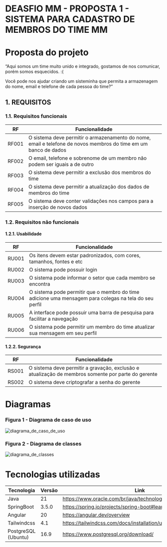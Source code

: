 # DEASFIO MM - PROPOSTA 1 - SISTEMA PARA CADASTRO DE MEMBROS DO TIME MM #


<h1>Proposta do projeto</h1>
“Aqui somos um time muito unido e integrado, gostamos de nos comunicar, porém somos esquecidos. :( 

Você pode nos ajudar criando um sisteminha que permita a armazenagem do nome, email e telefone de cada pessoa do time?”



<h2>1. REQUISITOS</h2>

<h3>1.1. Requisitos funcionais</h3>

| RF    | Funcionalidade |
| ----- | -------------- |
| RF001 | O sistema deve permitir o armazenamento do nome, email e telefone de novos membros do time em um banco de dados |
| RF002 | O email, telefone e sobrenome de um membro não podem ser iguais a de outro |
| RF003 | O sistema deve permitir a exclusão dos membros do time |
| RF004 | O sistema deve permitir a atualização dos dados de membros do time |
| RF005 | O sistema deve conter validações nos campos para a inserção de novos dados |


<h3>1.2. Requisitos não funcionais</h3>
<h4>1.2.1. Usabilidade</h4>

| RF    | Funcionalidade |
| ----- | -------------- |
| RU001 | Os itens devem estar padronizados, com cores, tamanhos, fontes e etc |
| RU002 | O sistema pode possuir login |
| RU003 | O sistema pode informar o setor que cada membro se encontra |
| RU004 | O sistema pode permitir que o membro do time adicione uma mensagem para colegas na tela do seu perfil |
| RU005 | A interface pode possuir uma barra de pesquisa para facilitar a navegação |
| RU006 | O sistema pode permitir um membro do time atualizar sua mensagem em seu perfil |

<h4>1.2.2. Segurança</h4>

| RF    | Funcionalidade |
| ----- | -------------- |
| RS001 | O sistema deve permitir a gravação, exclusão e atualização de membros somente por parte do gerente |
| RS002 | O sistema deve criptografar a senha do gerente |


<h1>Diagramas</h1>

<h3>Figura 1 - Diagrama de caso de uso</h3>

![diagrama_de_caso_de_uso](https://github.com/user-attachments/assets/be789956-bcd2-4be5-924e-8ca69cb3b193)

<h3>Figura 2 - Diagrama de classes</h3>

![diagrama_de_classes](https://github.com/user-attachments/assets/467c114e-39fe-4774-946c-442255c8aad3)


<h1>Tecnologias utilizadas</h1>

| Tecnologia | Versão | Link |
| ---------- | ------ | ---- |
| Java | 21 | https://www.oracle.com/br/java/technologies/downloads/#java21 |
| SpringBoot | 3.5.0 | https://spring.io/projects/spring-boot#learn |
| Angular | 20 | https://angular.dev/overview |
| Tailwindcss | 4.1 | https://tailwindcss.com/docs/installation/using-vite |
| PostgreSQL (Ubuntu) | 16.9 | https://www.postgresql.org/download/ |


